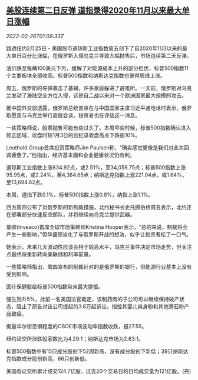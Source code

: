 <!--1645839062000-->
[美股连续第二日反弹 道指录得2020年11月以来最大单日涨幅](https://cn.reuters.com/article/us-stock-market-0226-idCNKBS2KV01V)
------

<div><i>2022-02-26T01:09:33Z</i></div><p>路透纽约2月25日 - 美国股市道琼斯工业指数周五创下了自2020年11月以来的最大单日百分比涨幅，在俄罗斯入侵乌克兰导致大幅抛售后，市场连续第二天反弹。</p><p>油价跌至每桶100美元下方，缓解了对能源成本上升的部分担忧，标普500指数11个主要板块全部收高。标普500指数和纳斯达克指数也录得周线上涨。</p><p>周五，俄罗斯的导弹袭击了基辅，许多家庭躲进了避难所。一天前，俄罗斯对乌克兰发动了海陆空全方位入侵，这是自二战以来对一个欧洲国家最大规模的攻击。</p><p>据中国外交部透露，俄罗斯总统普京在与中国国家主席习近平通电话时表示，俄罗斯愿意与乌克兰举行高层会谈，投资者也在评估这一消息。</p><p>一些策略师说，股票抛售可能有些过头了。本周早些时候，标普500指数确认进入修正区域，收盘时较1月3日的创纪录收盘高点下跌逾10%。</p><p>Leuthold Group首席投资策略师Jim Paulsen称，“确实感觉更像是我们对此次回调疲惫了。”他指出，经济基本面和企业健康状况仍有利。</p><p>道琼斯工业指数上涨834.92点，或2.51%，至34,058.75点；标普500指数上涨95.95点，或2.24%，至4,384.65点；纳斯达克指数上涨221.04点，或1.64%，至13,694.62点。</p><p>本周，道指下跌0.1%，标普500指数上涨0.8%，纳指上涨1.1%。</p><p>西方周四公布了对俄罗斯的新制裁措施，北约秘书长史托腾伯格周五表示，北约正在部署部分快速反应部队，并将继续向乌克兰提供武器。</p><p>景顺(Invesco)首席全球市场策略师Kristina Hooper表示，“总的来说，制裁将会产生一些影响，”但华盛顿淡化了与俄罗斯开战的想法，似乎让投资者松了一口气。</p><p>她表示，未来几天波动性应该会持于较高水平，乌克兰事件决定市场走势，但关注点最终将重新转向美联储和利率前景。</p><p>一些策略师指出，周四宣布的制裁针对的是俄罗斯的银行，但能源行业基本上没有受到影响。</p><p>医疗保健股给标普500指数带来最大提振。</p><p>强生劲升5%，此前一名美国法官裁定，该制药商的子公司可以继续保持破产状态，阻止了原告对该公司提起的3.8万起诉讼，指控其婴儿爽身粉和其他滑石粉产品致癌。</p><p>衡量华尔街恐惧程度的CBOE市场波动率指数收跌，报27.59。</p><p>纽约证交所涨跌股家数比为4.29:1；纳斯达克市场为2.63:1。</p><p>标普500指数中有15只成分股创下52周新高，没有成分股创下新低；39只纳斯达克指数成分股创新高，66只创新低。</p><p>美国各证交所累计成交124.7亿股，过去20个交易日的日均成交量为121亿股。(完)</p>
